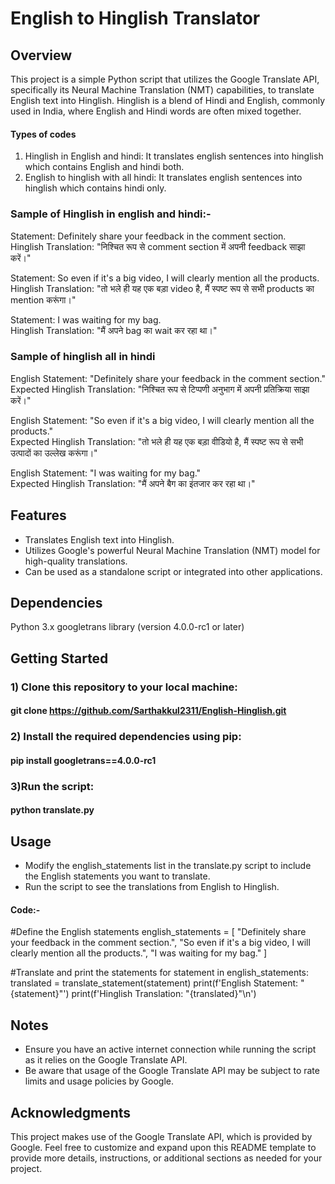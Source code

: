 # English to Hinglish Translator

## Overview
This project is a simple Python script that utilizes the Google Translate API, specifically its Neural Machine Translation (NMT) capabilities, to translate English text into Hinglish. Hinglish is a blend of Hindi and English, commonly used in India, where English and Hindi words are often mixed together.

#### Types of codes 
1) Hinglish in English and hindi: It translates english sentences into hinglish which contains English and hindi both. <br>
2) English to hinglish with all hindi: It translates english sentences into hinglish which contains hindi only.

### Sample of Hinglish in english and hindi:-
Statement: Definitely share your feedback in the comment section. <br>
Hinglish Translation: "निश्चित रूप से comment section में अपनी feedback साझा करें।"

Statement: So even if it's a big video, I will clearly mention all the products. <br>
Hinglish Translation: "तो भले ही यह एक बड़ा video है, मैं स्पष्ट रूप से सभी products का mention करूंगा।"

Statement: I was waiting for my bag. <br>
Hinglish Translation: "मैं अपने bag का wait कर रहा था।"

### Sample of hinglish all in hindi
English Statement: "Definitely share your feedback in the comment section." <br>
Expected Hinglish Translation: "निश्चित रूप से टिप्पणी अनुभाग में अपनी प्रतिक्रिया साझा करें।"

English Statement: "So even if it's a big video, I will clearly mention all the products." <br>
Expected Hinglish Translation: "तो भले ही यह एक बड़ा वीडियो है, मैं स्पष्ट रूप से सभी उत्पादों का उल्लेख करूंगा।"        

English Statement: "I was waiting for my bag." <br>
Expected Hinglish Translation: "मैं अपने बैग का इंतजार कर रहा था।"

## Features
 - Translates English text into Hinglish.
 - Utilizes Google's powerful Neural Machine Translation (NMT) model for high-quality translations.
 - Can be used as a standalone script or integrated into other applications.

## Dependencies
Python 3.x
googletrans library (version 4.0.0-rc1 or later)


## Getting Started
### 1) Clone this repository to your local machine:
#### git clone https://github.com/Sarthakkul2311/English-Hinglish.git

### 2) Install the required dependencies using pip:
#### pip install googletrans==4.0.0-rc1

### 3)Run the script:
#### python translate.py

## Usage
 - Modify the english_statements list in the translate.py script to include the English statements you want to translate.
 - Run the script to see the translations from English to Hinglish.

#### Code:-
#Define the English statements
english_statements = [
    "Definitely share your feedback in the comment section.",
    "So even if it's a big video, I will clearly mention all the products.",
    "I was waiting for my bag."
]

#Translate and print the statements
for statement in english_statements:
    translated = translate_statement(statement)
    print(f'English Statement: "{statement}"')
    print(f'Hinglish Translation: "{translated}"\n')

## Notes
 - Ensure you have an active internet connection while running the script as it relies on the Google Translate API.
 - Be aware that usage of the Google Translate API may be subject to rate limits and usage policies by Google.

## Acknowledgments
This project makes use of the Google Translate API, which is provided by Google.
Feel free to customize and expand upon this README template to provide more details, instructions, or additional sections as needed for your project.

